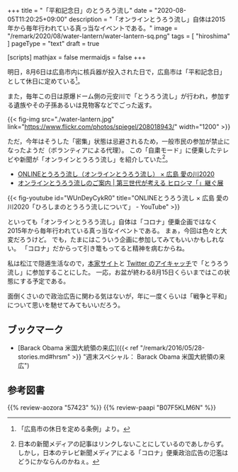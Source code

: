 +++
title = "「平和記念日」のとうろう流し"
date =  "2020-08-05T11:20:25+09:00"
description = "「オンラインとうろう流し」自体は2015年から毎年行われている真っ当なイベントである。"
image = "/remark/2020/08/water-lantern/water-lantern-sq.png"
tags = [ "hiroshima" ]
pageType = "text"
draft = true

[scripts]
  mathjax = false
  mermaidjs = false
+++

明日，8月6日は広島市内に核兵器が投入された日で，広島市は「平和記念日」として休日に定めている[^fd1]。

[^fd1]: 「広島市の休日を定める条例」より。

また，毎年この日は原爆ドーム側の元安川で「とうろう流し」が行われ，参加する遺族やその子孫あるいは見物客などでごった返す。

{{< fig-img src="./water-lantern.jpg" link="https://www.flickr.com/photos/spiegel/208018943/" width="1200" >}}

ただ，今年はそうした「密集」状態は忌避されるため，一般市民の参加が禁止になったようだ（ボランティアによる代理）。
この「自粛モード」に便乗したテレビや新聞が「オンラインとうろう流し」を紹介していた[^m1]。

[^m1]: 日本の新聞メディアの記事はリンクしないことにしているのであしからず。しかし，日本のテレビ新聞メディアによる「コロナ」便乗政治広告の氾濫はどうにかならんのかねぇ。

- [ONLINEとうろう流し（オンラインとうろう流し） × 広島 愛の川2020](http://tourounagashi.org/)
- [オンラインとうろう流しのご案内 | 第三世代が考える ヒロシマ「」継ぐ展](https://tsuguten.com/activity_report/2020onlinetourou/)

{{< fig-youtube id="WUnDeyCykR0" title="ONLINEとうろう流し × 広島 愛の川2020「ひろしまのとうろう流しについて」 - YouTube" >}}

といっても「オンラインとうろう流し」自体は「コロナ」便乗企画ではなく2015年から毎年行われている真っ当なイベントである。
まぁ，今回は色々と大変だろうけど。
でも，たまにはこういう企画に参加してみてもいいかもしれない。
「コロナ」だからって引き篭もってると精神を病むからね。

私は松江で隠遁生活なので，[本家サイト](https://baldanders.info/ "Baldanders.info")と [Twitter のアイキャッチ](https://twitter.com/spiegel_2007)で「とうろう流し」に参加することにした。
一応，お盆が終わる8月15日くらいまではこの状態にする予定である。

面倒くさいので政治広告に関わる気はないが，年に一度くらいは「戦争と平和」について思いを馳せてみてもいいだろう。

## ブックマーク

- [Barack Obama 米国大統領の来広]({{< ref "/remark/2016/05/28-stories.md#hrsm" >}} "週末スペシャル： Barack Obama 米国大統領の来広")

## 参考図書

{{% review-aozora "57423" %}} <!-- 戦争と平和 -->
{{% review-paapi "B07F5KLM6N" %}} <!-- 戦争と平和 完全版 -->
